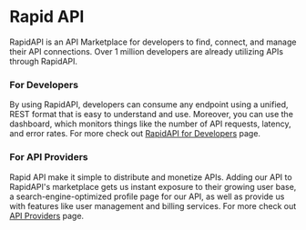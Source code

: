 # Rapid API

RapidAPI is an API Marketplace for developers to find, connect, and manage their API connections. Over 1 million developers are already utilizing APIs through RapidAPI.

### For Developers

By using RapidAPI, developers can consume any endpoint using a unified, REST format that is easy to understand and use. Moreover, you can use the dashboard, which monitors things like the number of API requests, latency, and error rates. For more check out [RapidAPI for Developers](https://rapidapi.com/developers) page.

### For API Providers

Rapid API make it simple to distribute and monetize APIs. Adding our API to RapidAPI's marketplace gets us instant exposure to their growing user base, a search-engine-optimized profile page for our API, as well as provide us with features like user management and billing services. For more check out [API Providers](https://rapidapi.com/api-providers) page.
